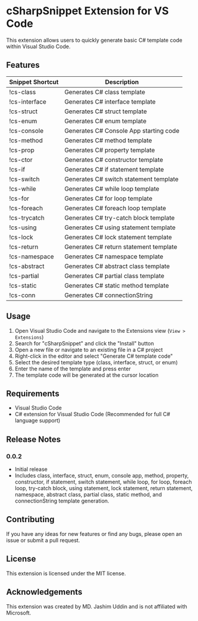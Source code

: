 # cSharpSnippet Extension for VS Code

This extension allows users to quickly generate basic C# template code within Visual Studio Code.

## Features
| Snippet Shortcut | Description |
| ---------------- | ----------- |
| !cs-class       | Generates C# class template|
| !cs-interface   | Generates C# interface template|
| !cs-struct      | Generates C# struct template|
| !cs-enum        | Generates C# enum template|
| !cs-console     | Generates C# Console App starting code |
| !cs-method      | Generates C# method template |
| !cs-prop        | Generates C# property template |
| !cs-ctor        | Generates C# constructor template |
| !cs-if          | Generates C# if statement template |
| !cs-switch      | Generates C# switch statement template |
| !cs-while       | Generates C# while loop template |
| !cs-for         | Generates C# for loop template |
| !cs-foreach     | Generates C# foreach loop template |
| !cs-trycatch    | Generates C# try-catch block template |
| !cs-using       | Generates C# using statement template |
| !cs-lock        | Generates C# lock statement template |
| !cs-return      | Generates C# return statement template |
| !cs-namespace   | Generates C# namespace template |
| !cs-abstract    | Generates C# abstract class template |
| !cs-partial     | Generates C# partial class template |
| !cs-static      | Generates C# static method template |
| !cs-conn        | Generates C# connectionString |


## Usage
1. Open Visual Studio Code and navigate to the Extensions view (`View > Extensions`)
2. Search for "cSharpSnippet" and click the "Install" button
3. Open a new file or navigate to an existing file in a C# project
4. Right-click in the editor and select "Generate C# template code"
5. Select the desired template type (class, interface, struct, or enum)
6. Enter the name of the template and press enter
7. The template code will be generated at the cursor location

## Requirements
- Visual Studio Code
- C# extension for Visual Studio Code (Recommended for full C# language support)

## Release Notes

### 0.0.2
- Initial release
- Includes class, interface, struct, enum, console app, method, property, constructor, if statement, switch statement, while loop, for loop, foreach loop, try-catch block, using statement, lock statement, return statement, namespace, abstract class, partial class, static method, and connectionString template generation.

## Contributing

If you have any ideas for new features or find any bugs, please open an issue or submit a pull request.

## License

This extension is licensed under the MIT license.

## Acknowledgements

This extension was created by MD. Jashim Uddin and is not affiliated with Microsoft.
